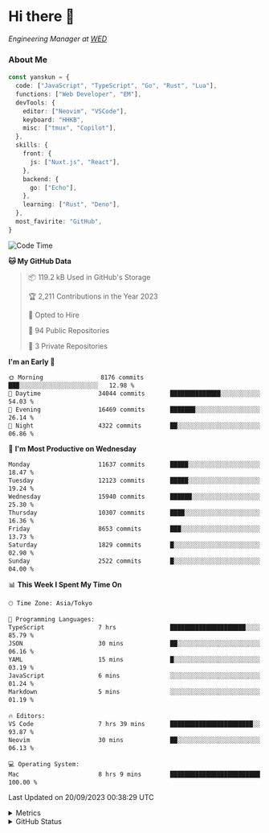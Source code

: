 # Hi there&nbsp;:wave:

<!-- ![Alt text](https://spotify-recently-played-readme.vercel.app/api?user=31kynbuubkiu3r4qh4hjuaglhfay) -->

_Engineering Manager at [WED](https://github.com/wedinc)_

### About Me

```ts
const yanskun = {
  code: ["JavaScript", "TypeScript", "Go", "Rust", "Lua"],
  functions: ["Web Developer", "EM"],
  devTools: {
    editor: ["Neovim", "VSCode"],
    keyboard: "HHKB",
    misc: ["tmux", "Copilot"],
  },
  skills: {
    front: {
      js: ["Nuxt.js", "React"],
    },
    backend: {
      go: ["Echo"],
    },
    learning: ["Rust", "Deno"],
  },
  most_favirite: "GitHub",
}
```

<!--START_SECTION:waka-->
![Code Time](http://img.shields.io/badge/Code%20Time-478%20hrs%2036%20mins-blue)

**🐱 My GitHub Data** 

> 📦 119.2 kB Used in GitHub's Storage 
 > 
> 🏆 2,211 Contributions in the Year 2023
 > 
> 💼 Opted to Hire
 > 
> 📜 94 Public Repositories 
 > 
> 🔑 3 Private Repositories 
 > 
**I'm an Early 🐤** 

```text
🌞 Morning                8176 commits        ███░░░░░░░░░░░░░░░░░░░░░░   12.98 % 
🌆 Daytime                34044 commits       ██████████████░░░░░░░░░░░   54.03 % 
🌃 Evening                16469 commits       ███████░░░░░░░░░░░░░░░░░░   26.14 % 
🌙 Night                  4322 commits        ██░░░░░░░░░░░░░░░░░░░░░░░   06.86 % 
```
📅 **I'm Most Productive on Wednesday** 

```text
Monday                   11637 commits       █████░░░░░░░░░░░░░░░░░░░░   18.47 % 
Tuesday                  12123 commits       █████░░░░░░░░░░░░░░░░░░░░   19.24 % 
Wednesday                15940 commits       ██████░░░░░░░░░░░░░░░░░░░   25.30 % 
Thursday                 10307 commits       ████░░░░░░░░░░░░░░░░░░░░░   16.36 % 
Friday                   8653 commits        ███░░░░░░░░░░░░░░░░░░░░░░   13.73 % 
Saturday                 1829 commits        █░░░░░░░░░░░░░░░░░░░░░░░░   02.90 % 
Sunday                   2522 commits        █░░░░░░░░░░░░░░░░░░░░░░░░   04.00 % 
```


📊 **This Week I Spent My Time On** 

```text
🕑︎ Time Zone: Asia/Tokyo

💬 Programming Languages: 
TypeScript               7 hrs               █████████████████████░░░░   85.79 % 
JSON                     30 mins             ██░░░░░░░░░░░░░░░░░░░░░░░   06.16 % 
YAML                     15 mins             █░░░░░░░░░░░░░░░░░░░░░░░░   03.19 % 
JavaScript               6 mins              ░░░░░░░░░░░░░░░░░░░░░░░░░   01.24 % 
Markdown                 5 mins              ░░░░░░░░░░░░░░░░░░░░░░░░░   01.19 % 

🔥 Editors: 
VS Code                  7 hrs 39 mins       ███████████████████████░░   93.87 % 
Neovim                   30 mins             ██░░░░░░░░░░░░░░░░░░░░░░░   06.13 % 

💻 Operating System: 
Mac                      8 hrs 9 mins        █████████████████████████   100.00 % 
```


 Last Updated on 20/09/2023 00:38:29 UTC
<!--END_SECTION:waka-->

<details>
  <summary>Metrics</summary>
  <img src="https://github.com/yanskun/yanskun/blob/main/github-metrics.svg" alt="Metrics">
</details>

<details>
  <summary>GitHub Status</summary>
  <picture>
    <source media="(prefers-color-scheme: dark)" srcset="https://raw.githubusercontent.com/yanskun/yanskun/master/profile-summary-card-output/nord_dark/0-profile-details.svg">
   <img src="https://raw.githubusercontent.com/yanskun/yanskun/master/profile-summary-card-output/default/0-profile-details.svg">
  </picture>
  <br>
  <picture>
    <source media="(prefers-color-scheme: dark)" srcset="https://raw.githubusercontent.com/yanskun/yanskun/master/profile-summary-card-output/nord_dark/1-repos-per-language.svg">
   <img src="https://raw.githubusercontent.com/yanskun/yanskun/master/profile-summary-card-output/default/1-repos-per-language.svg">
  </picture>
  <picture>
    <source media="(prefers-color-scheme: dark)" srcset="https://raw.githubusercontent.com/yanskun/yanskun/master/profile-summary-card-output/nord_dark/2-most-commit-language.svg">
   <img src="https://raw.githubusercontent.com/yanskun/yanskun/master/profile-summary-card-output/default/2-most-commit-language.svg">
  </picture>
  <br>
  <picture>
    <source media="(prefers-color-scheme: dark)" srcset="https://raw.githubusercontent.com/yanskun/yanskun/master/profile-summary-card-output/nord_dark/3-stats.svg">
   <img src="https://raw.githubusercontent.com/yanskun/yanskun/master/profile-summary-card-output/default/3-stats.svg">
  </picture>
  <picture>
    <source media="(prefers-color-scheme: dark)" srcset="https://raw.githubusercontent.com/yanskun/yanskun/master/profile-summary-card-output/nord_dark/4-productive-time.svg">
   <img src="https://raw.githubusercontent.com/yanskun/yanskun/master/profile-summary-card-output/default/4-productive-time.svg">
  </picture>
</details>
